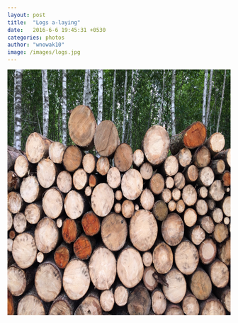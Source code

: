 ```yaml
---
layout: post
title:  "Logs a-laying"
date:   2016-6-6 19:45:31 +0530
categories: photos
author: "wnowak10"
image: /images/logs.jpg
---
```




<a href="{{site.url}}/piconly">
	<img src="/images/logs.jpg" alt="Drawing" style="width: 740px; height: 555px"/>
</a>